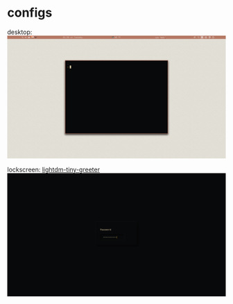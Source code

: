 # configs

desktop:
![desktop](pictures/lightmode.png)

lockscreen: [lightdm-tiny-greeter](https://github.com/off-world/lightdm-tiny-greeter)
![lockscreen](pictures/darkrice3.png)
